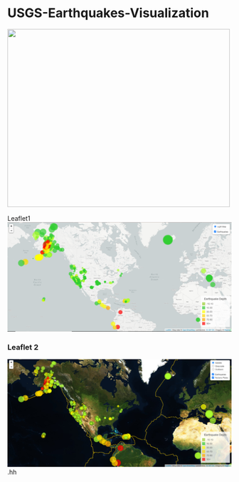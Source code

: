 # USGS-Earthquakes-Visualization



<img src="https://media.giphy.com/media/GCjueAStKH9yU/giphy.gif" width="500" height="400" />  


Leaflet1
![alt text](https://github.com/Claude-Hanfou/USGS-Earthquakes-Visualization/blob/main/Images/Leaf%201.PNG "Earthquake 1")


### Leaflet 2

![alt text](https://github.com/Claude-Hanfou/USGS-Earthquakes-Visualization/blob/main/Images/Leaf%202.PNG "Earthquake 2")
.hh
